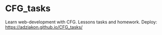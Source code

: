 # CFG_tasks
Learn web-development with CFG. Lessons tasks and homework.
Deploy: https://adziakon.github.io/CFG_tasks/